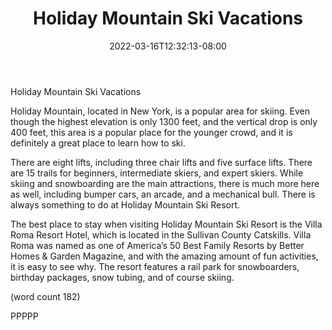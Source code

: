﻿---
title: "Holiday Mountain Ski Vacations"
date: 2022-03-16T12:32:13-08:00
description: "ski vacations Tips for Web Success"
featured_image: "/images/ski vacations.jpg"
tags: ["ski vacations"]
---

Holiday Mountain Ski Vacations

Holiday Mountain, located in New York, is a popular 
area for skiing. Even though the highest elevation is 
only 1300 feet, and the vertical drop is only 400 feet, 
this area is a popular place for the younger crowd, 
and it is definitely a great place to learn how to ski.

There are eight lifts, including three chair lifts and five 
surface lifts. There are 15 trails for beginners, 
intermediate skiers, and expert skiers. While skiing 
and snowboarding are the main attractions, there is 
much more here as well, including bumper cars, an 
arcade, and a mechanical bull. There is always 
something to do at Holiday Mountain Ski Resort.

The best place to stay when visiting Holiday Mountain 
Ski Resort is the Villa Roma Resort Hotel, which is 
located in the Sullivan County Catskills. Villa Roma 
was named as one of America’s 50 Best Family 
Resorts by Better Homes & Garden Magazine, and 
with the amazing amount of fun activities, it is easy 
to see why. The resort features a rail park for 
snowboarders, birthday packages, snow tubing, and 
of course skiing. 

(word count 182)

PPPPP

